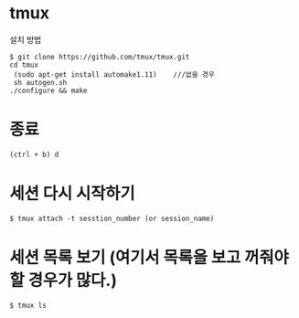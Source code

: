 # tmux

  설치 방법
  
  ```
  $ git clone https://github.com/tmux/tmux.git
  cd tmux
  (sudo apt-get install automake1.11)    ///없을 경우
  sh autogen.sh
  ./configure && make
  ```
  
# 종료

`(ctrl + b) d`

# 세션 다시 시작하기 

`$ tmux attach -t sesstion_number (or session_name) `

# 세션 목록 보기 (여기서 목록을 보고 꺼줘야 할 경우가 많다.)

`$ tmux ls`
